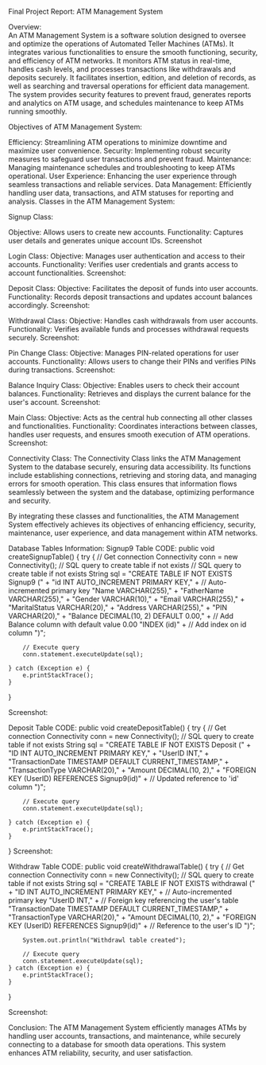 Final Project Report: ATM Management System

Overview:  
An ATM Management System is a software solution designed to oversee and optimize the operations of Automated Teller Machines (ATMs). It integrates various functionalities to ensure the smooth functioning, security, and efficiency of ATM networks. It monitors ATM status in real-time, handles cash levels, and processes transactions like withdrawals and deposits securely. It facilitates insertion, edition, and deletion of records, as well as searching and traversal operations for efficient data management.  The system provides security features to prevent fraud, generates reports and analytics on ATM usage, and schedules maintenance to keep ATMs running smoothly.

Objectives of ATM Management System:

Efficiency: Streamlining ATM operations to minimize downtime and maximize user convenience.
Security: Implementing robust security measures to safeguard user transactions and prevent fraud.
Maintenance: Managing maintenance schedules and troubleshooting to keep ATMs operational.
User Experience: Enhancing the user experience through seamless transactions and reliable services.
Data Management: Efficiently handling user data, transactions, and ATM statuses for reporting and analysis.
Classes in the ATM Management System:

Signup Class:

Objective: Allows users to create new accounts.
Functionality: Captures user details and generates unique account IDs.
Screenshot
 

Login Class:
Objective: Manages user authentication and access to their accounts.
Functionality: Verifies user credentials and grants access to account functionalities.
Screenshot:
 
Deposit Class:
Objective: Facilitates the deposit of funds into user accounts.
Functionality: Records deposit transactions and updates account balances accordingly.
Screenshot:
 

Withdrawal Class:
Objective: Handles cash withdrawals from user accounts.
Functionality: Verifies available funds and processes withdrawal requests securely.
Screenshot:
 
Pin Change Class:
Objective: Manages PIN-related operations for user accounts.
Functionality: Allows users to change their PINs and verifies PINs during transactions.
Screenshot:
 
Balance Inquiry Class:
Objective: Enables users to check their account balances.
Functionality: Retrieves and displays the current balance for the user's account.
Screenshot:
 
Main Class:
Objective: Acts as the central hub connecting all other classes and functionalities.
Functionality: Coordinates interactions between classes, handles user requests, and ensures smooth execution of ATM operations.
Screenshot:
 
Connectivity Class:
The Connectivity Class links the ATM Management System to the database securely, ensuring data accessibility. Its functions include establishing connections, retrieving and storing data, and managing errors for smooth operation. This class ensures that information flows seamlessly between the system and the database, optimizing performance and security.

By integrating these classes and functionalities, the ATM Management System effectively achieves its objectives of enhancing efficiency, security, maintenance, user experience, and data management within ATM networks.

Database Tables Information:
Signup9 Table
CODE:
public void createSignupTable() {
    try {
        // Get connection
        Connectivity conn = new Connectivity();
        // SQL query to create table if not exists
        // SQL query to create table if not exists
        String sql = "CREATE TABLE IF NOT EXISTS Signup9 (" +
                "id INT AUTO_INCREMENT PRIMARY KEY," + // Auto-incremented primary key
                "Name VARCHAR(255)," +
                "FatherName VARCHAR(255)," +
                "Gender VARCHAR(10)," +
                "Email VARCHAR(255)," +
                "MaritalStatus VARCHAR(20)," +
                "Address VARCHAR(255)," +
                "PIN VARCHAR(20)," +
                "Balance DECIMAL(10, 2) DEFAULT 0.00," + // Add Balance column with default value 0.00
                "INDEX (id)" + // Add index on id column
                ")";

        // Execute query
        conn.statement.executeUpdate(sql);

    } catch (Exception e) {
        e.printStackTrace();
    }
}
	
Screenshot:
 

Deposit Table
CODE:
public void createDepositTable() {
    try {
        // Get connection
        Connectivity conn = new Connectivity();
        // SQL query to create table if not exists
        String sql = "CREATE TABLE IF NOT EXISTS Deposit (" +
                "ID INT AUTO_INCREMENT PRIMARY KEY," +
                "UserID INT," +
                "TransactionDate TIMESTAMP DEFAULT CURRENT_TIMESTAMP," +
                "TransactionType VARCHAR(20)," +
                "Amount DECIMAL(10, 2)," +
                "FOREIGN KEY (UserID) REFERENCES Signup9(id)" +  // Updated reference to 'id' column
                ")";

        // Execute query
        conn.statement.executeUpdate(sql);

    } catch (Exception e) {
        e.printStackTrace();
    }
}
Screenshot:
 
Withdraw Table
CODE:
public void createWithdrawalTable() {
    try {
        // Get connection
        Connectivity conn = new Connectivity();
        // SQL query to create table if not exists
        String sql = "CREATE TABLE IF NOT EXISTS withdrawal (" +
                "ID INT AUTO_INCREMENT PRIMARY KEY," + // Auto-incremented primary key
                "UserID INT," + // Foreign key referencing the user's table
                "TransactionDate TIMESTAMP DEFAULT CURRENT_TIMESTAMP," +
                "TransactionType VARCHAR(20)," +
                "Amount DECIMAL(10, 2)," +
                "FOREIGN KEY (UserID) REFERENCES Signup9(id)" + // Reference to the user's ID
                ")";

        System.out.println("Withdrawl table created");

        // Execute query
        conn.statement.executeUpdate(sql);
    } catch (Exception e) {
        e.printStackTrace();
    }
}

Screenshot:
 

Conclusion: 
The ATM Management System efficiently manages ATMs by handling user accounts, transactions, and maintenance, while securely connecting to a database for smooth data operations. This system enhances ATM reliability, security, and user satisfaction.
